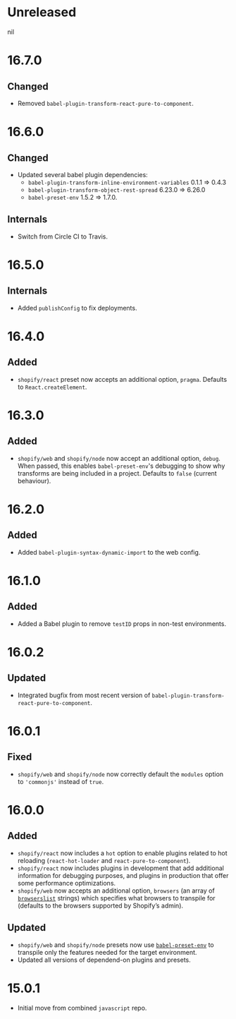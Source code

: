 # Unreleased
nil

# 16.7.0
## Changed
- Removed `babel-plugin-transform-react-pure-to-component`.

# 16.6.0
## Changed
- Updated several babel plugin dependencies:
  - `babel-plugin-transform-inline-environment-variables` 0.1.1 => 0.4.3
  - `babel-plugin-transform-object-rest-spread` 6.23.0 => 6.26.0
  - `babel-preset-env` 1.5.2 => 1.7.0.

## Internals
- Switch from Circle CI to Travis.

# 16.5.0
## Internals
- Added `publishConfig` to fix deployments.

# 16.4.0
## Added
- `shopify/react` preset now accepts an additional option, `pragma`. Defaults to `React.createElement`.

# 16.3.0
## Added
- `shopify/web` and `shopify/node` now accept an additional option, `debug`. When passed, this enables `babel-preset-env`'s debugging to show why transforms are being included in a project. Defaults to `false` (current behaviour).

# 16.2.0
## Added
- Added `babel-plugin-syntax-dynamic-import` to the web config.

# 16.1.0
## Added
- Added a Babel plugin to remove `testID` props in non-test environments.

# 16.0.2
## Updated
- Integrated bugfix from most recent version of `babel-plugin-transform-react-pure-to-component`.

# 16.0.1
## Fixed
- `shopify/web` and `shopify/node` now correctly default the `modules` option to `'commonjs'` instead of `true`.

# 16.0.0
## Added
- `shopify/react` now includes a `hot` option to enable plugins related to hot reloading (`react-hot-loader` and `react-pure-to-component`).
- `shopify/react` now includes plugins in development that add additional information for debugging purposes, and plugins in production that offer some performance optimizations.
- `shopify/web` now accepts an additional option, `browsers` (an array of [`browserslist`](https://github.com/ai/browserslist) strings) which specifies what browsers to transpile for (defaults to the browsers supported by Shopify’s admin).

## Updated
- `shopify/web` and `shopify/node` presets now use [`babel-preset-env`](https://github.com/babel/babel-preset-env) to transpile only the features needed for the target environment.
- Updated all versions of dependend-on plugins and presets.

# 15.0.1
- Initial move from combined `javascript` repo.

